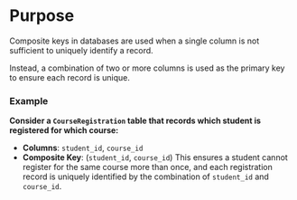 # Purpose
Composite keys in databases are used when a single column
is not sufficient to uniquely identify a record.

Instead, a combination of two or more columns is used
as the primary key to ensure each record is unique.

### Example
**Consider a `CourseRegistration` table that records which student is registered for which course:**
- **Columns**: `student_id`, `course_id`
- **Composite Key**: (`student_id`, `course_id`)
This ensures a student cannot register for the same course
more than once, and each registration record is uniquely identified
by the combination of `student_id` and `course_id`.
